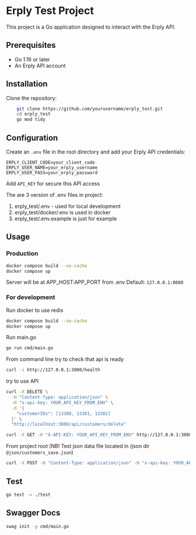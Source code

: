 # Erply Test Project

This project is a Go application designed to interact with the Erply API.

## Prerequisites
- Go 1.16 or later
- An Erply API account

## Installation
Clone the repository:
```sh
    git clone https://github.com/yourusername/erply_test.git
    cd erply_test
    go mod tidy
```
## Configuration
Create an `.env` file in the root directory and add your Erply API credentials:
```
ERPLY_CLIENT_CODE=your_client_code
ERPLY_USER_NAME=your_erply_username
ERPLY_USER_PASS=your_erply_password
```

Add ```API_KEY``` for secure this API access

The are 3 version of .env files in project:
1) erply_test/.env - used for local development
2) erply_test/docker/.env is used in docker
3) erply_test/.env.example is just for example

## Usage
### Production
```sh
docker compose build --no-cache
docker compose up
```
Server will be at APP_HOST:APP_PORT from .env
Default: ```127.0.0.1:8080```

### For development
Run docker to use redis
```sh
docker compose build --no-cache
docker compose up
```
Run main.go
```sh
go run cmd/main.go
```

From command line
try to check that api is ready
```sh
curl -i http://127.0.0.1:3000/health
```

try to use API 
```sh
curl -X DELETE \
  -H "Content-Type: application/json" \
  -H "x-api-key: YOUR_API_KEY_FROM_ENV" \
  -d '{
    "customerIDs": [13380, 13381, 13382]
  }' \
  "http://localhost:3000/api/customers/delete"
```
```sh
curl -X GET -H "X-API-KEY: YOUR_API_KEY_FROM_ENV" http://127.0.0.1:3000/api/customers?pageNo=1&recordsOnPage=50
```

From project root (NB! Test json data file located in /json dir ```@json/customers_save.json```)
```sh
curl -X POST -H "Content-Type: application/json" -H "x-api-key: YOUR_API_KEY_FROM_ENV" -d @json/customers_save.json "http://127.0.0.1:3000/api/customers/save"
```

## Test
```sh
go test -v ./test
```

## Swagger Docs
```sh
swag init -g cmd/main.go  
```